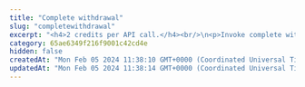 ```yaml
---
title: "Complete withdrawal"
slug: "completewithdrawal"
excerpt: "<h4>2 credits per API call.</h4><br/>\n<p>Invoke complete withdrawal as soon as blockchain transaction ID is available. All other withdrawals for the same currency will be pending unless the last one is processed and marked as completed.</p>"
category: 65ae6349f216f9001c42cd4e
hidden: false
createdAt: "Mon Feb 05 2024 11:38:10 GMT+0000 (Coordinated Universal Time)"
updatedAt: "Mon Feb 05 2024 11:38:14 GMT+0000 (Coordinated Universal Time)"
---
```

